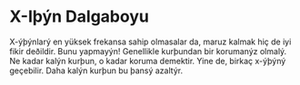 # X-Iþýn Dalgaboyu

X-ýþýnlarý en yüksek frekansa sahip olmasalar da, maruz kalmak hiç de iyi fikir
deðildir. Bunu yapmayýn! Genellikle kurþundan bir korumanýz olmalý. Ne kadar
kalýn kurþun, o kadar koruma demektir. Yine de, birkaç x-ýþýný geçebilir. Daha
kalýn kurþun bu þansý azaltýr.
